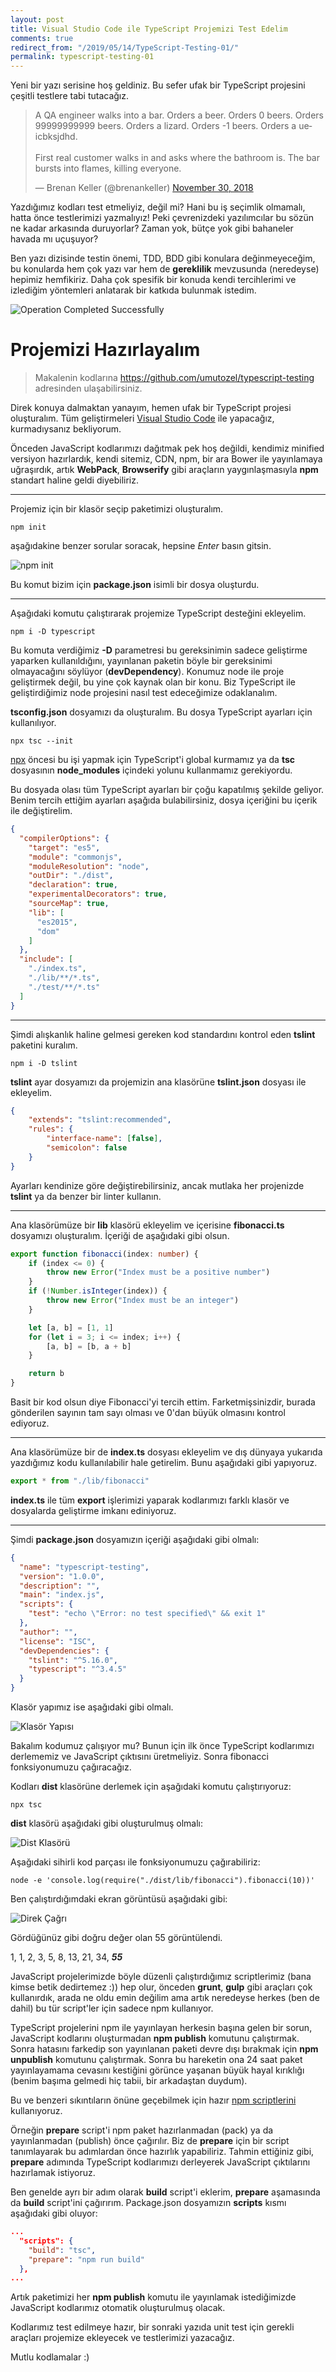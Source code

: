 ```yaml
---
layout: post
title: Visual Studio Code ile TypeScript Projemizi Test Edelim
comments: true
redirect_from: "/2019/05/14/TypeScript-Testing-01/"
permalink: typescript-testing-01
---
```


Yeni bir yazı serisine hoş geldiniz. Bu sefer ufak bir TypeScript projesini çeşitli testlere tabi tutacağız.

<blockquote class="twitter-tweet" data-lang="en"><p lang="en" dir="ltr">A QA engineer walks into a bar. Orders a beer. Orders 0 beers. Orders 99999999999 beers. Orders a lizard. Orders -1 beers. Orders a ueicbksjdhd. <br><br>First real customer walks in and asks where the bathroom is. The bar bursts into flames, killing everyone.</p>&mdash; Brenan Keller (@brenankeller) <a href="https://twitter.com/brenankeller/status/1068615953989087232?ref_src=twsrc%5Etfw">November 30, 2018</a></blockquote>
<script async src="https://platform.twitter.com/widgets.js" charset="utf-8"></script>

Yazdığımız kodları test etmeliyiz, değil mi? Hani bu iş seçimlik olmamalı, hatta önce testlerimizi yazmalıyız! Peki çevrenizdeki yazılımcılar bu sözün ne kadar arkasında duruyorlar? Zaman yok, bütçe yok gibi bahaneler havada mı uçuşuyor?

Ben yazı dizisinde testin önemi, TDD, BDD gibi konulara değinmeyeceğim, bu konularda hem çok yazı var hem de **gereklilik** mevzusunda (neredeyse) hepimiz hemfikiriz. Daha çok spesifik bir konuda kendi tercihlerimi ve izlediğim yöntemleri anlatarak bir katkıda bulunmak istedim.

![Operation Completed Successfully](/assets/typescript-test-operation-completed-succesfully.jpg)

# Projemizi Hazırlayalım

> Makalenin kodlarına https://github.com/umutozel/typescript-testing adresinden ulaşabilirsiniz.

Direk konuya dalmaktan yanayım, hemen ufak bir TypeScript projesi oluşturalım. Tüm geliştirmeleri [Visual Studio Code](https://code.visualstudio.com/) ile yapacağız, kurmadıysanız bekliyorum.

Önceden JavaScript kodlarımızı dağıtmak pek hoş değildi, kendimiz minified versiyon hazırlardık, kendi sitemiz, CDN, npm, bir ara Bower ile yayınlamaya uğraşırdık, artık **WebPack**, **Browserify** gibi araçların yaygınlaşmasıyla **npm** standart haline geldi diyebiliriz.

---

Projemiz için bir klasör seçip paketimizi oluşturalım.

```shell
npm init
```

aşağıdakine benzer sorular soracak, hepsine *Enter* basın gitsin.

![npm init](/assets/typescript-test-npm-init.jpg)

Bu komut bizim için **package.json** isimli bir dosya oluşturdu.

---

Aşağıdaki komutu çalıştırarak projemize TypeScript desteğini ekleyelim.

```shell
npm i -D typescript
```

Bu komuta verdiğimiz **-D** parametresi bu gereksinimin sadece geliştirme yaparken kullanıldığını, yayınlanan paketin böyle bir gereksinimi olmayacağını söylüyor (**devDependency**). Konumuz node ile proje geliştirmek değil, bu yine çok kaynak olan bir konu. Biz TypeScript ile geliştirdiğimiz node projesini nasıl test edeceğimize odaklanalım.

**tsconfig.json** dosyamızı da oluşturalım. Bu dosya TypeScript ayarları için kullanılıyor.

```shell
npx tsc --init
```

[npx](https://medium.com/@maybekatz/introducing-npx-an-npm-package-runner-55f7d4bd282b) öncesi bu işi yapmak için TypeScript'i global kurmamız ya da **tsc** dosyasının **node_modules** içindeki yolunu kullanmamız gerekiyordu.

Bu dosyada olası tüm TypeScript ayarları bir çoğu kapatılmış şekilde geliyor. Benim tercih ettiğim ayarları aşağıda bulabilirsiniz, dosya içeriğini bu içerik ile değiştirelim.

```json
{
  "compilerOptions": {
    "target": "es5",
    "module": "commonjs",
    "moduleResolution": "node",
    "outDir": "./dist",
    "declaration": true,
    "experimentalDecorators": true,
    "sourceMap": true,
    "lib": [
      "es2015",
      "dom"
    ]
  },
  "include": [
    "./index.ts",
    "./lib/**/*.ts",
    "./test/**/*.ts"
  ]
}
```

---

Şimdi alışkanlık haline gelmesi gereken kod standardını kontrol eden **tslint** paketini kuralım.

```shell
npm i -D tslint
```

**tslint** ayar dosyamızı da projemizin ana klasörüne **tslint.json** dosyası ile ekleyelim.

```json
{
    "extends": "tslint:recommended",
    "rules": {
        "interface-name": [false],
        "semicolon": false
    }
}
```

Ayarları kendinize göre değiştirebilirsiniz, ancak mutlaka her projenizde **tslint** ya da benzer bir linter kullanın.

---

Ana klasörümüze bir **lib** klasörü ekleyelim ve içerisine **fibonacci.ts** dosyamızı oluşturalım. İçeriği de aşağıdaki gibi olsun.

```typescript
export function fibonacci(index: number) {
    if (index <= 0) {
        throw new Error("Index must be a positive number")
    }
    if (!Number.isInteger(index)) {
        throw new Error("Index must be an integer")
    }

    let [a, b] = [1, 1]
    for (let i = 3; i <= index; i++) {
        [a, b] = [b, a + b]
    }

    return b
}
```

Basit bir kod olsun diye Fibonacci'yi tercih ettim. Farketmişsinizdir, burada gönderilen sayının tam sayı olması ve 0'dan büyük olmasını kontrol ediyoruz.

---

Ana klasörümüze bir de **index.ts** dosyası ekleyelim ve dış dünyaya yukarıda yazdığımız kodu kullanılabilir hale getirelim. Bunu aşağıdaki gibi yapıyoruz.

```typescript
export * from "./lib/fibonacci"
```

**index.ts** ile tüm **export** işlerimizi yaparak kodlarımızı farklı klasör ve dosyalarda geliştirme imkanı ediniyoruz.

---

Şimdi **package.json** dosyamızın içeriği aşağıdaki gibi olmalı:

```json
{
  "name": "typescript-testing",
  "version": "1.0.0",
  "description": "",
  "main": "index.js",
  "scripts": {
    "test": "echo \"Error: no test specified\" && exit 1"
  },
  "author": "",
  "license": "ISC",
  "devDependencies": {
    "tslint": "^5.16.0",
    "typescript": "^3.4.5"
  }
}
```

Klasör yapımız ise aşağıdaki gibi olmalı.

![Klasör Yapısı](/assets/typescript-test-folder-1.jpg)

Bakalım kodumuz çalışıyor mu? Bunun için ilk önce TypeScript kodlarımızı derlememiz ve JavaScript çıktısını üretmeliyiz. Sonra fibonacci fonksiyonumuzu çağıracağız.

Kodları **dist** klasörüne derlemek için aşağıdaki komutu çalıştırıyoruz:

```shell
npx tsc
```

**dist** klasörü aşağıdaki gibi oluşturulmuş olmalı:

![Dist Klasörü](/assets/typescript-test-dist.jpg)

Aşağıdaki sihirli kod parçası ile fonksiyonumuzu çağırabiliriz:

```shell
node -e 'console.log(require("./dist/lib/fibonacci").fibonacci(10))'
```

Ben çalıştırdığımdaki ekran görüntüsü aşağıdaki gibi:

![Direk Çağrı](/assets/typescript-test-call.jpg)

Gördüğünüz gibi doğru değer olan 55 görüntülendi.

1, 1, 2, 3, 5, 8, 13, 21, 34, ***55***

JavaScript projelerimizde böyle düzenli çalıştırdığımız scriptlerimiz (bana kimse betik dedirtemez :)) hep olur, önceden **grunt**, **gulp** gibi araçları çok kullanırdık, arada ne oldu emin değilim ama artık neredeyse herkes (ben de dahil) bu tür script'ler için sadece npm kullanıyor.

TypeScript projelerini npm ile yayınlayan herkesin başına gelen bir sorun, JavaScript kodlarını oluşturmadan **npm publish** komutunu çalıştırmak. Sonra hatasını farkedip son yayınlanan paketi devre dışı bırakmak için **npm unpublish** komutunu çalıştırmak. Sonra bu hareketin ona 24 saat paket yayınlayamama cevasını kestiğini görünce yaşanan büyük hayal kırıklığı (benim başıma gelmedi hiç tabii, bir arkadaştan duydum).

Bu ve benzeri sıkıntıların önüne geçebilmek için hazır [npm scriptlerini](https://docs.npmjs.com/misc/scripts) kullanıyoruz.

Örneğin **prepare** script'i npm paket hazırlanmadan (pack) ya da yayınlanmadan (publish) önce çağırılır. Biz de **prepare** için bir script tanımlayarak bu adımlardan önce hazırlık yapabiliriz. Tahmin ettiğiniz gibi, **prepare** adımında TypeScript kodlarımızı derleyerek JavaScript çıktılarını hazırlamak istiyoruz.

Ben genelde ayrı bir adım olarak **build** script'i eklerim, **prepare** aşamasında da **build** script'ini çağırırım. Package.json dosyamızın **scripts** kısmı aşağıdaki gibi oluyor:

```json
...
  "scripts": {
    "build": "tsc",
    "prepare": "npm run build"
  },
...
```

Artık paketimizi her **npm publish** komutu ile yayınlamak istediğimizde JavaScript kodlarımız otomatik oluşturulmuş olacak.

Kodlarımız test edilmeye hazır, bir sonraki yazıda unit test için gerekli araçları projemize ekleyecek ve testlerimizi yazacağız.

Mutlu kodlamalar :)
